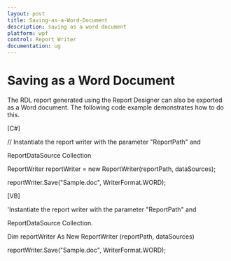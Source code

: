 ```yaml
---
layout: post
title: Saving-as-a-Word-Document
description: saving as a word document
platform: wpf
control: Report Writer
documentation: ug
---
```


# Saving as a Word Document

The RDL report generated using the Report Designer can also be exported as a Word document. The following code example demonstrates how to do this.



[C#]

// Instantiate the report writer with the parameter "ReportPath" and 

ReportDataSource Collection

ReportWriter reportWriter = new ReportWriter(reportPath, dataSources);

reportWriter.Save("Sample.doc", WriterFormat.WORD);



[VB]

'Instantiate the report writer with the parameter "ReportPath" and 

ReportDataSource Collection.

Dim reportWriter As New ReportWriter (reportPath, dataSources)

reportWriter.Save("Sample.doc", WriterFormat.WORD);



